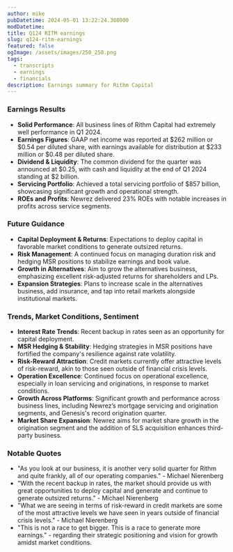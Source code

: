 ```yaml
---
author: mike
pubDatetime: 2024-05-01 13:22:24.388000
modDatetime: 
title: Q124 RITM earnings
slug: q124-ritm-earnings
featured: false
ogImage: /assets/images/250_250.png
tags:
  - transcripts
  - earnings
  - financials
description: Earnings summary for Rithm Capital
---
```

### Earnings Results
- **Solid Performance**: All business lines of Rithm Capital had extremely well performance in Q1 2024.
- **Earnings Figures**: GAAP net income was reported at $262 million or $0.54 per diluted share, with earnings available for distribution at $233 million or $0.48 per diluted share.
- **Dividend & Liquidity**: The common dividend for the quarter was announced at $0.25, with cash and liquidity at the end of Q1 2024 standing at $2 billion.
- **Servicing Portfolio**: Achieved a total servicing portfolio of $857 billion, showcasing significant growth and operational strength.
- **ROEs and Profits**: Newrez delivered 23% ROEs with notable increases in profits across service segments.

### Future Guidance
- **Capital Deployment & Returns**: Expectations to deploy capital in favorable market conditions to generate outsized returns.
- **Risk Management**: A continued focus on managing duration risk and hedging MSR positions to stabilize earnings and book value.
- **Growth in Alternatives**: Aim to grow the alternatives business, emphasizing excellent risk-adjusted returns for shareholders and LPs.
- **Expansion Strategies**: Plans to increase scale in the alternatives business, add insurance, and tap into retail markets alongside institutional markets.

### Trends, Market Conditions, Sentiment
- **Interest Rate Trends**: Recent backup in rates seen as an opportunity for capital deployment.
- **MSR Hedging & Stability**: Hedging strategies in MSR positions have fortified the company's resilience against rate volatility.
- **Risk-Reward Attraction**: Credit markets currently offer attractive levels of risk-reward, akin to those seen outside of financial crisis levels.
- **Operation Excellence**: Continued focus on operational excellence, especially in loan servicing and originations, in response to market conditions.
- **Growth Across Platforms**: Significant growth and performance across business lines, including Newrez’s mortgage servicing and origination segments, and Genesis's record origination quarter.
- **Market Share Expansion**: Newrez aims for market share growth in the origination segment and the addition of SLS acquisition enhances third-party business.

### Notable Quotes
- "As you look at our business, it is another very solid quarter for Rithm and quite frankly, all of our operating companies." - Michael Nierenberg
- "With the recent backup in rates, the market should provide us with great opportunities to deploy capital and generate and continue to generate outsized returns." - Michael Nierenberg
- "What we are seeing in terms of risk-reward in credit markets are some of the most attractive levels we have seen in years outside of financial crisis levels." - Michael Nierenberg
- "This is not a race to get bigger. This is a race to generate more earnings." - regarding their strategic positioning and vision for growth amidst market conditions.
